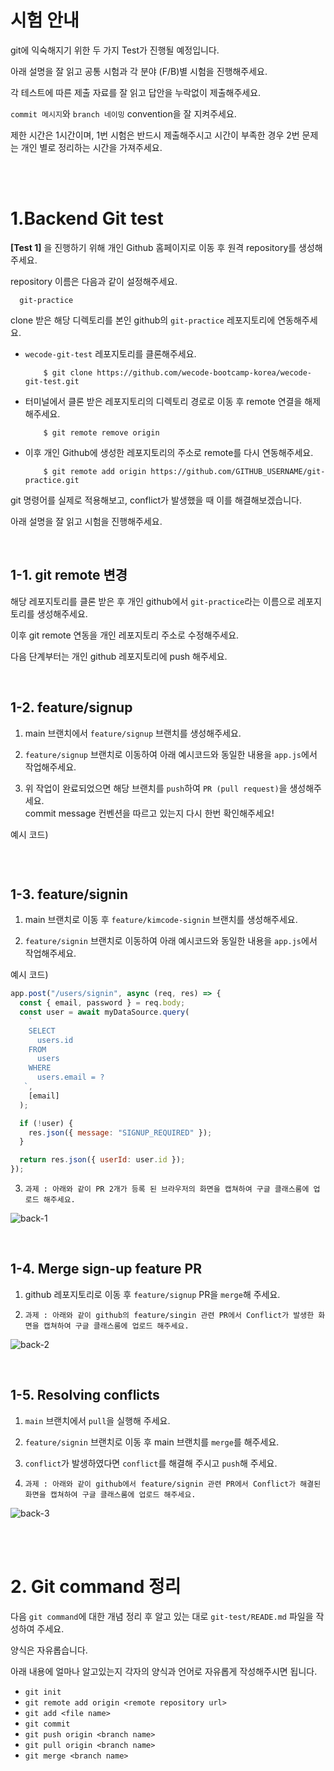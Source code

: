# 시험 안내

git에 익숙해지기 위한 두 가지 Test가 진행될 예정입니다.

아래 설명을 잘 읽고 공통 시험과 각 분야 (F/B)별 시험을 진행해주세요.

각 테스트에 따른 제출 자료를 잘 읽고 답안을 누락없이 제출해주세요.

`commit 메시지`와 `branch 네이밍` convention을 잘 지켜주세요.

제한 시간은 1시간이며, 1번 시험은 반드시 제출해주시고 시간이 부족한 경우 2번 문제는 개인 별로 정리하는 시간을 가져주세요.

<br>
<br>

# 1.Backend Git test

**[Test 1]** 을 진행하기 위해 개인 Github 홈페이지로 이동 후 원격 repository를 생성해주세요.

repository 이름은 다음과 같이 설정해주세요.

```
  git-practice
```

clone 받은 해당 디렉토리를 본인 github의 `git-practice` 레포지토리에 연동해주세요.

- `wecode-git-test` 레포지토리를 클론해주세요.

  ```shell
      $ git clone https://github.com/wecode-bootcamp-korea/wecode-git-test.git
  ```

- 터미널에서 클론 받은 레포지토리의 디렉토리 경로로 이동 후 remote 연결을 해제해주세요.

  ```shell
      $ git remote remove origin
  ```

- 이후 개인 Github에 생성한 레포지토리의 주소로 remote를 다시 연동해주세요.

  ```shell
      $ git remote add origin https://github.com/GITHUB_USERNAME/git-practice.git
  ```

git 명령어를 실제로 적용해보고, conflict가 발생했을 때 이를 해결해보겠습니다.

아래 설명을 잘 읽고 시험을 진행해주세요.

<br>

## 1-1. git remote 변경

해당 레포지토리를 클론 받은 후 개인 github에서 `git-practice`라는 이름으로 레포지토리를 생성해주세요.

이후 git remote 연동을 개인 레포지토리 주소로 수정해주세요.

다음 단계부터는 개인 github 레포지토리에 push 해주세요.

<br>

## 1-2. feature/signup

1. main 브랜치에서 `feature/signup` 브랜치를 생성해주세요.

2. `feature/signup` 브랜치로 이동하여 아래 예시코드와 동일한 내용을 `app.js`에서 작업해주세요.

3. 위 작업이 완료되었으면 해당 브랜치를 `push`하여 `PR (pull request)`을 생성해주세요.  
   commit message 컨벤션을 따르고 있는지 다시 한번 확인해주세요!

예시 코드)

```javascript

```

<br>

## 1-3. feature/signin

1. main 브랜치로 이동 후 `feature/kimcode-signin` 브랜치를 생성해주세요.

2. `feature/signin` 브랜치로 이동하여 아래 예시코드와 동일한 내용을 `app.js`에서 작업해주세요.

예시 코드)

```javascript
app.post("/users/signin", async (req, res) => {
  const { email, password } = req.body;
  const user = await myDataSource.query(
    `
    SELECT
      users.id
    FROM
      users
    WHERE
      users.email = ?
   `,
    [email]
  );

  if (!user) {
    res.json({ message: "SIGNUP_REQUIRED" });
  }

  return res.json({ userId: user.id });
});
```

3. `과제 : 아래와 같이 PR 2개가 등록 된 브라우저의 화면을 캡쳐하여 구글 클래스룸에 업로드 해주세요.`

![back-1](https://user-images.githubusercontent.com/93123657/203455693-81b944cc-7f92-47ba-a4d1-5ffeefc02f45.png)

<br>

## 1-4. Merge sign-up feature PR

1. github 레포지토리로 이동 후 `feature/signup` PR을 `merge`해 주세요.

2. `과제 : 아래와 같이 github의 feature/singin 관련 PR에서 Conflict가 발생한 화면을 캡쳐하여 구글 클래스룸에 업로드 해주세요.`

![back-2](https://user-images.githubusercontent.com/93123657/203455709-da3fdad1-9538-4335-8fd8-36d968fc32c8.png)

<br>

## 1-5. Resolving conflicts

1. `main` 브랜치에서 `pull`을 실행해 주세요.

2. `feature/signin` 브랜치로 이동 후 main 브랜치를 `merge`를 해주세요.

3. `conflict`가 발생하였다면 `conflict`를 해결해 주시고 `push`해 주세요.

4. `과제 : 아래와 같이 github에서 feature/signin 관련 PR에서 Conflict가 해결된 화면을 캡쳐하여 구글 클래스룸에 업로드 해주세요.`

![back-3](https://user-images.githubusercontent.com/93123657/203455788-11e71d2d-aa13-4ddd-a197-8658308675ee.png)

<br>
<br>

# 2. Git command 정리

다음 `git command`에 대한 개념 정리 후 알고 있는 대로 `git-test/READE.md` 파일을 작성하여 주세요.

양식은 자유롭습니다.

아래 내용에 얼마나 알고있는지 각자의 양식과 언어로 자유롭게 작성해주시면 됩니다.

- `git init`
- `git remote add origin <remote repository url>`
- `git add <file name>`
- `git commit`
- `git push origin <branch name>`
- `git pull origin <branch name>`
- `git merge <branch name>`
